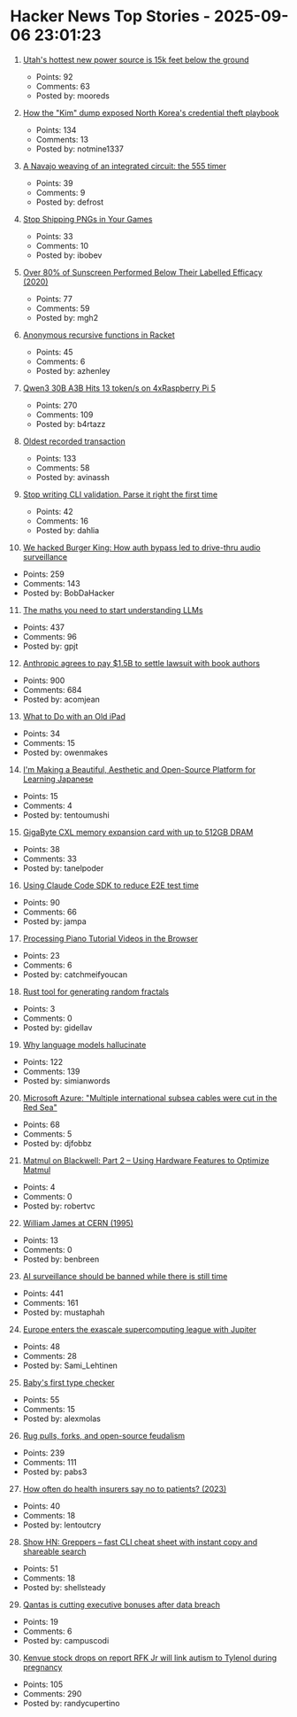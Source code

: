 # Hacker News Top Stories - 2025-09-06 23:01:23

1. [Utah's hottest new power source is 15k feet below the ground](https://www.gatesnotes.com/utahs-hottest-new-power-source-is-below-the-ground)
   - Points: 92
   - Comments: 63
   - Posted by: mooreds

2. [How the "Kim" dump exposed North Korea's credential theft playbook](https://dti.domaintools.com/inside-the-kimsuky-leak-how-the-kim-dump-exposed-north-koreas-credential-theft-playbook/)
   - Points: 134
   - Comments: 13
   - Posted by: notmine1337

3. [A Navajo weaving of an integrated circuit: the 555 timer](https://www.righto.com/2025/09/marilou-schultz-navajo-555-weaving.html)
   - Points: 39
   - Comments: 9
   - Posted by: defrost

4. [Stop Shipping PNGs in Your Games](https://gamesbymason.com/blog/2025/stop-shipping-pngs/)
   - Points: 33
   - Comments: 10
   - Posted by: ibobev

5. [Over 80% of Sunscreen Performed Below Their Labelled Efficacy (2020)](https://www.consumer.org.hk/en/press-release/528-sunscreen-test)
   - Points: 77
   - Comments: 59
   - Posted by: mgh2

6. [Anonymous recursive functions in Racket](https://github.com/shriram/anonymous-recursive-function)
   - Points: 45
   - Comments: 6
   - Posted by: azhenley

7. [Qwen3 30B A3B Hits 13 token/s on 4xRaspberry Pi 5](https://github.com/b4rtaz/distributed-llama/discussions/255)
   - Points: 270
   - Comments: 109
   - Posted by: b4rtazz

8. [Oldest recorded transaction](https://avi.im/blag/2025/oldest-txn/)
   - Points: 133
   - Comments: 58
   - Posted by: avinassh

9. [Stop writing CLI validation. Parse it right the first time](https://hackers.pub/@hongminhee/2025/stop-writing-cli-validation-parse-it-right-the-first-time)
   - Points: 42
   - Comments: 16
   - Posted by: dahlia

10. [We hacked Burger King: How auth bypass led to drive-thru audio surveillance](https://bobdahacker.com/blog/rbi-hacked-drive-thrus/)
   - Points: 259
   - Comments: 143
   - Posted by: BobDaHacker

11. [The maths you need to start understanding LLMs](https://www.gilesthomas.com/2025/09/maths-for-llms)
   - Points: 437
   - Comments: 96
   - Posted by: gpjt

12. [Anthropic agrees to pay $1.5B to settle lawsuit with book authors](https://www.nytimes.com/2025/09/05/technology/anthropic-settlement-copyright-ai.html?unlocked_article_code=1.jk8.bTTt.Zir9wmtPaTp2&smid=url-share)
   - Points: 900
   - Comments: 684
   - Posted by: acomjean

13. [What to Do with an Old iPad](http://odb.ar/blog/2025/09/05/hosting-my-blog-on-an-iPad-2.html)
   - Points: 34
   - Comments: 15
   - Posted by: owenmakes

14. [I'm Making a Beautiful, Aesthetic and Open-Source Platform for Learning Japanese](https://kanadojo.com)
   - Points: 15
   - Comments: 4
   - Posted by: tentoumushi

15. [GigaByte CXL memory expansion card with up to 512GB DRAM](https://www.gigabyte.com/PC-Accessory/AI-TOP-CXL-R5X4)
   - Points: 38
   - Comments: 33
   - Posted by: tanelpoder

16. [Using Claude Code SDK to reduce E2E test time](https://jampauchoa.substack.com/p/best-of-both-worlds-using-claude)
   - Points: 90
   - Comments: 66
   - Posted by: jampa

17. [Processing Piano Tutorial Videos in the Browser](https://www.heyraviteja.com/post/portfolio/piano-reader/)
   - Points: 23
   - Comments: 6
   - Posted by: catchmeifyoucan

18. [Rust tool for generating random fractals](https://github.com/benjaminrall/chaos-game)
   - Points: 3
   - Comments: 0
   - Posted by: gidellav

19. [Why language models hallucinate](https://openai.com/index/why-language-models-hallucinate/)
   - Points: 122
   - Comments: 139
   - Posted by: simianwords

20. [Microsoft Azure: "Multiple international subsea cables were cut in the Red Sea"](https://azure.status.microsoft/en-gb/status)
   - Points: 68
   - Comments: 5
   - Posted by: djfobbz

21. [Matmul on Blackwell: Part 2 – Using Hardware Features to Optimize Matmul](https://www.modular.com/blog/matrix-multiplication-on-nvidias-blackwell-part-2-using-hardware-features-to-optimize-matmul)
   - Points: 4
   - Comments: 0
   - Posted by: robertvc

22. [William James at CERN (1995)](http://bactra.org/wm-james-at-cern/)
   - Points: 13
   - Comments: 0
   - Posted by: benbreen

23. [AI surveillance should be banned while there is still time](https://gabrielweinberg.com/p/ai-surveillance-should-be-banned)
   - Points: 441
   - Comments: 161
   - Posted by: mustaphah

24. [Europe enters the exascale supercomputing league with Jupiter](https://ec.europa.eu/commission/presscorner/detail/en/ip_25_2029)
   - Points: 48
   - Comments: 28
   - Posted by: Sami_Lehtinen

25. [Baby's first type checker](https://austinhenley.com/blog/babytypechecker.html)
   - Points: 55
   - Comments: 15
   - Posted by: alexmolas

26. [Rug pulls, forks, and open-source feudalism](https://lwn.net/SubscriberLink/1036465/e80ebbc4cee39bfb/)
   - Points: 239
   - Comments: 111
   - Posted by: pabs3

27. [How often do health insurers say no to patients? (2023)](https://www.propublica.org/article/how-often-do-health-insurers-deny-patients-claims)
   - Points: 40
   - Comments: 18
   - Posted by: lentoutcry

28. [Show HN: Greppers – fast CLI cheat sheet with instant copy and shareable search](https://www.greppers.com/)
   - Points: 51
   - Comments: 18
   - Posted by: shellsteady

29. [Qantas is cutting executive bonuses after data breach](https://www.flightglobal.com/airlines/qantas-slashes-executive-pay-by-15-after-data-breach/164398.article)
   - Points: 19
   - Comments: 6
   - Posted by: campuscodi

30. [Kenvue stock drops on report RFK Jr will link autism to Tylenol during pregnancy](https://www.cnbc.com/2025/09/05/rfk-tylenol-autism-kenvue-stock-for-url.html)
   - Points: 105
   - Comments: 290
   - Posted by: randycupertino

